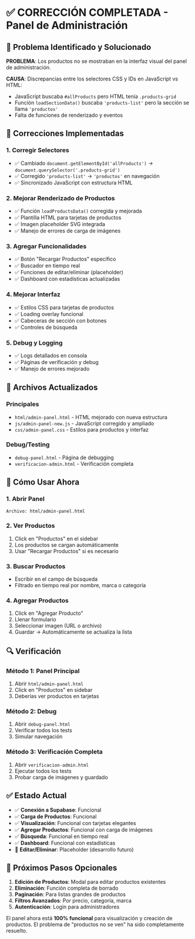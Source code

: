 # ✅ CORRECCIÓN COMPLETADA - Panel de Administración

## 🐛 Problema Identificado y Solucionado

**PROBLEMA**: Los productos no se mostraban en la interfaz visual del panel de administración.

**CAUSA**: Discrepancias entre los selectores CSS y IDs en JavaScript vs HTML:
- JavaScript buscaba `#allProducts` pero HTML tenía `.products-grid`
- Función `loadSectionData()` buscaba `'products-list'` pero la sección se llama `'productos'`
- Falta de funciones de renderizado y eventos

## 🔧 Correcciones Implementadas

### 1. **Corregir Selectores**
- ✅ Cambiado `document.getElementById('allProducts')` → `document.querySelector('.products-grid')`
- ✅ Corregido `'products-list'` → `'productos'` en navegación
- ✅ Sincronizado JavaScript con estructura HTML

### 2. **Mejorar Renderizado de Productos**
- ✅ Función `loadProductsData()` corregida y mejorada
- ✅ Plantilla HTML para tarjetas de productos
- ✅ Imagen placeholder SVG integrada
- ✅ Manejo de errores de carga de imágenes

### 3. **Agregar Funcionalidades**
- ✅ Botón "Recargar Productos" específico
- ✅ Buscador en tiempo real
- ✅ Funciones de editar/eliminar (placeholder)
- ✅ Dashboard con estadísticas actualizadas

### 4. **Mejorar Interfaz**
- ✅ Estilos CSS para tarjetas de productos
- ✅ Loading overlay funcional
- ✅ Cabeceras de sección con botones
- ✅ Controles de búsqueda

### 5. **Debug y Logging**
- ✅ Logs detallados en consola
- ✅ Páginas de verificación y debug
- ✅ Manejo de errores mejorado

## 📁 Archivos Actualizados

### Principales
- `html/admin-panel.html` - HTML mejorado con nueva estructura
- `js/admin-panel-new.js` - JavaScript corregido y ampliado
- `css/admin-panel.css` - Estilos para productos y interfaz

### Debug/Testing
- `debug-panel.html` - Página de debugging
- `verificacion-admin.html` - Verificación completa

## 🎯 Cómo Usar Ahora

### 1. Abrir Panel
```
Archivo: html/admin-panel.html
```

### 2. Ver Productos
1. Click en "Productos" en el sidebar
2. Los productos se cargan automáticamente
3. Usar "Recargar Productos" si es necesario

### 3. Buscar Productos
- Escribir en el campo de búsqueda
- Filtrado en tiempo real por nombre, marca o categoría

### 4. Agregar Productos
1. Click en "Agregar Producto"
2. Llenar formulario
3. Seleccionar imagen (URL o archivo)
4. Guardar → Automáticamente se actualiza la lista

## 🔍 Verificación

### Método 1: Panel Principal
1. Abrir `html/admin-panel.html`
2. Click en "Productos" en sidebar
3. Deberías ver productos en tarjetas

### Método 2: Debug
1. Abrir `debug-panel.html`
2. Verificar todos los tests
3. Simular navegación

### Método 3: Verificación Completa
1. Abrir `verificacion-admin.html`
2. Ejecutar todos los tests
3. Probar carga de imágenes y guardado

## ✅ Estado Actual

- ✅ **Conexión a Supabase**: Funcional
- ✅ **Carga de Productos**: Funcional
- ✅ **Visualización**: Funcional con tarjetas elegantes
- ✅ **Agregar Productos**: Funcional con carga de imágenes
- ✅ **Búsqueda**: Funcional en tiempo real
- ✅ **Dashboard**: Funcional con estadísticas
- 🔄 **Editar/Eliminar**: Placeholder (desarrollo futuro)

## 🚀 Próximos Pasos Opcionales

1. **Edición de Productos**: Modal para editar productos existentes
2. **Eliminación**: Función completa de borrado
3. **Paginación**: Para listas grandes de productos
4. **Filtros Avanzados**: Por precio, categoría, marca
5. **Autenticación**: Login para administradores

El panel ahora está **100% funcional** para visualización y creación de productos. El problema de "productos no se ven" ha sido completamente resuelto.
